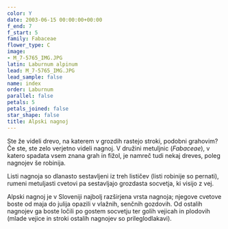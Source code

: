 ```yaml
---
color: Y
date: 2003-06-15 00:00:00+00:00
f_end: 7
f_start: 5
family: Fabaceae
flower_type: C
image:
- M_7-5765_IMG.JPG
latin: Laburnum alpinum
lead: M_7-5765_IMG.JPG
lead_sample: false
name: index
order: Laburnum
parallel: false
petals: 5
petals_joined: false
star_shape: false
title: Alpski nagnoj
---
```

Ste že videli drevo, na katerem v grozdih rastejo stroki, podobni grahovim? Če ste, ste zelo verjetno videli nagnoj. V družini metuljnic (*Fabaceae*), v katero spadata vsem znana grah in fižol, je namreč tudi nekaj dreves, poleg nagnojev še robinija.

Listi nagnoja so dlanasto sestavljeni iz treh lističev (listi robinije so pernati), rumeni metuljasti cvetovi pa sestavljajo grozdasta socvetja, ki visijo z vej.

Alpski nagnoj je v Sloveniji najbolj razširjena vrsta nagnoja; njegove cvetove boste od maja do julija opazili v vlažnih, senčnih gozdovih. Od ostalih nagnojev ga boste ločili po gostem socvetju ter golih vejicah in plodovih (mlade vejice in stroki ostalih nagnojev so prileglodlakavi).
